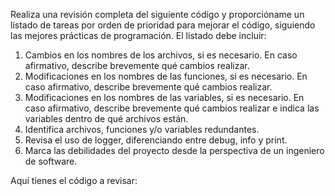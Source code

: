 Realiza una revisión completa del siguiente código y proporcióname un listado de tareas por orden de prioridad para mejorar el código, siguiendo las mejores prácticas de programación. El listado debe incluir:

1. Cambios en los nombres de los archivos, si es necesario. En caso afirmativo, describe brevemente qué cambios realizar.
2. Modificaciones en los nombres de las funciones, si es necesario. En caso afirmativo, describe brevemente qué cambios realizar.
3. Modificaciones en los nombres de las variables, si es necesario. En caso afirmativo, describe brevemente qué cambios realizar e indica las variables dentro de qué archivos están.
4. Identifica archivos, funciones y/o variables redundantes.
5. Revisa el uso de logger, diferenciando entre debug, info y print.
6. Marca las debilidades del proyecto desde la perspectiva de un ingeniero de software.

Aquí tienes el código a revisar:
